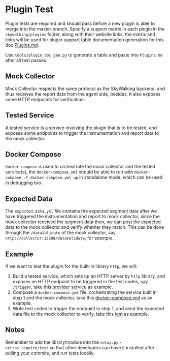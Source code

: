 # Plugin Test

Plugin tests are required and should pass before a new plugin is able to merge into the master branch.
Specify a support matrix in each plugin in the `skywalking/plugins` folder, along with their website links,
the matrix and links will be used for plugin support table documentation generation for this doc [Plugins.md](../setup/Plugins.md).

Use `tools/plugin_doc_gen.py` to generate a table and paste into `Plugins.md` after all test passes.

## Mock Collector

Mock Collector respects the same protocol as the SkyWalking backend, and thus receives the report data from the agent side,
besides, it also exposes some HTTP endpoints for verification.

## Tested Service

A tested service is a service involving the plugin that is to be tested, and exposes some endpoints to trigger the instrumentation
and report data to the mock collector.

## Docker Compose

`docker-compose` is used to orchestrate the mock collector and the tested service(s), the `docker-compose.yml` should be
able to run with `docker-compose -f docker-compose.yml up` in standalone mode, which can be used in debugging too.

## Expected Data

The `expected.data.yml` file contains the expected segment data after we have triggered the instrumentation and report to mock collector,
since the mock collector received the segment data then, we can post the expected data to the mock collector and verify whether
they match. This can be done through the `/dataValidate` of the mock collector, say `http://collector:12800/dataValidate`, for example.

## Example

If we want to test the plugin for the built-in library `http`, we will:

1. Build a tested service, which sets up an HTTP server by `http` library, and exposes an HTTP endpoint to be triggered in the test codes, say `/trigger`, 
take this [provider service](https://github.com/apache/skywalking-python/blob/master/tests/plugin/http/sw_http/services/provider.py) as example.
2. Compose a `docker-compose.yml` file, orchestrating the service built in step 1 and the mock collector, 
take this [docker-compose.yml](https://github.com/apache/skywalking-python/blob/master/tests/plugin/http/sw_http/docker-compose.yml) as an example.
3. Write test codes to trigger the endpoint in step 1, and send the expected data file to the mock collector to verify, 
take this [test](https://github.com/apache/skywalking-python/blob/master/tests/plugin/http/sw_http/test_http.py) as example.

## Notes

Remember to add the library/module into the `setup.py` - `extras_require/test` 
so that other developers can have it installed after pulling your commits, and run tests locally.
